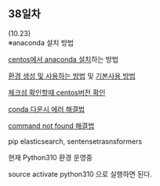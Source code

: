 ## 38일차
(10.23)\
※anaconda 설치 방법

[centos에서 anaconda 설치](https://jjeongil.tistory.com/1447)하는 방법

[환경 생성 및 사용하는 방법](https://anywayjhwa.tistory.com/4) 및 [기본사용 방법](https://geuninote.tistory.com/98)

[체크섬 확인할때 centos버전 확인](https://docs.anaconda.com/free/anaconda/reference/hashes/Anaconda3-5.3.1-Linux-x86_64.sh-hash/)

[conda 다운시 에러 해결법](https://blog.csdn.net/qq_40374604/article/details/84937560)

[command not found 해결법](https://codest.tistory.com/4)

pip elasticsearch, sentensetrasnsformers

현재 Python310 환경 운영중

source activate python310 으로 실행하면 된다.